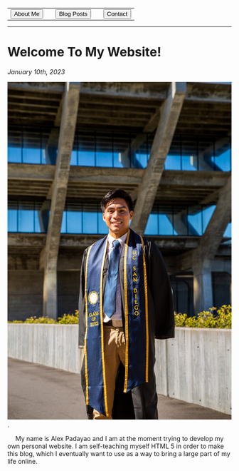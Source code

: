 <!DOCTYPE html>
<html>
<head>
    <table class = "center">
        <tr>
        <td> <button> About Me</button> </td>
        <td> </td>
        <td><button> Blog Posts</button></td>
        <td> </td>
        <td> <button> Contact</button> </td>
        </tr>
    </table>
<hr />
</head>

<body>
    <h1> Welcome To My Website! </h1>
    <p><em>January 10th, 2023</em></p>
    <img src= "Images/Grad_Pic.jpg" alt= ”College_Grad_Picture” height=”35” width=”50”>.
    <p> &emsp; My name is Alex Padayao and I am at the moment trying to develop my own personal website. I am self-teaching myself HTML 5 in order to make this blog, which I eventually want to use as a way to bring a large part of my life online.</p>
</body>
</html>
